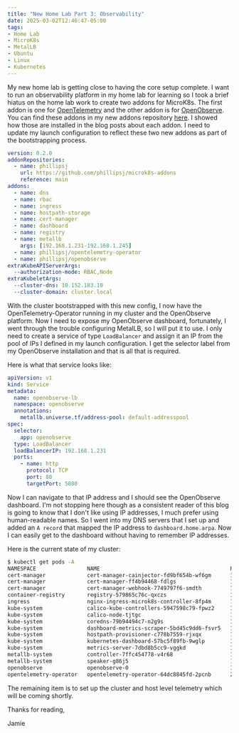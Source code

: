 ```yaml
---
title: "New Home Lab Part 3: Observability"
date: 2025-03-02T12:46:47-05:00
tags:
- Home Lab
- MicroK8s
- MetalLB
- Ubuntu
- Linux
- Kubernetes
---
```


My new home lab is getting close to having the core setup complete. I want to run an observability platform in my home lab for learning so I took a brief hiatus on the home lab work to create two addons for MicroK8s. The first addon is one for [OpenTelemetry](https://opentelemetry.io) and the other addon is for [OpenObserve](https://openobserve.ai). You can find these addons in my new addons repository [here](https://github.com/phillipsj/microk8s-addons).  I showed how those are installed in the blog posts about each addon. I need to update my launch configuration to reflect these two new addons as part of the bootstrapping process.

```YAML
version: 0.2.0
addonRepositories:
  - name: phillipsj
    url: https://github.com/phillipsj/microk8s-addons
    reference: main
addons:
  - name: dns
  - name: rbac
  - name: ingress
  - name: hostpath-storage
  - name: cert-manager
  - name: dashboard
  - name: registry
  - name: metallb
    args: [192.168.1.231-192.168.1.245]
  - name: phillipsj/opentelemetry-operator
  - name: phillipsj/openobserve
extraKubeAPIServerArgs:
  --authorization-mode: RBAC,Node
extraKubeletArgs:
  --cluster-dns: 10.152.183.10
  --cluster-domain: cluster.local
```

With the cluster bootstrapped with this new config, I now have the OpenTelemetry-Operator running in my cluster and the OpenObserve platform. Now I need to expose my OpenObserve dashboard, fortunately, I went through the trouble configuring MetalLB, so I will put it to use. I only need to create a service of type `LoadBalancer` and assign it an IP from the pool of IPs I defined in my launch configuration. I get the selector label from my OpenObserve installation and that is all that is required.

Here is what that service looks like:

```YAML
apiVersion: v1
kind: Service
metadata:
  name: openobserve-lb
  namespace: openobserve
  annotations:
    metallb.universe.tf/address-pool: default-addresspool
spec:
  selector:
    app: openobserve
  type: LoadBalancer
  loadBalancerIP: 192.168.1.231
  ports:
    - name: http
      protocol: TCP
      port: 80
      targetPort: 5080
```

Now I can navigate to that IP address and I should see the OpenObserve dashboard. I'm not stopping here though as a consistent reader of this blog is going to know that I don't like using IP addresses, I much prefer using human-readable names. So I went into my DNS servers that I set up and added an `A record` that mapped the IP address to `dashboard.home.arpa`. Now I can easily get to the dashboard without having to remember IP addresses.

Here is the current state of my cluster:

```Bash
$ kubectl get pods -A
NAMESPACE                NAME                                         READY   STATUS    RESTARTS        AGE
cert-manager             cert-manager-cainjector-fd9bf654b-wf6gm      1/1     Running   5 (5d15h ago)   44d
cert-manager             cert-manager-ff4b94468-fdlgs                 1/1     Running   5 (5d15h ago)   44d
cert-manager             cert-manager-webhook-7749797f6-smdth         1/1     Running   5 (5d15h ago)   44d
container-registry       registry-579865c76c-qxczs                    1/1     Running   5 (5d15h ago)   44d
ingress                  nginx-ingress-microk8s-controller-8fp4m      1/1     Running   5 (5d15h ago)   44d
kube-system              calico-kube-controllers-5947598c79-fpwz2     1/1     Running   5 (5d15h ago)   44d
kube-system              calico-node-tjtgc                            1/1     Running   5 (5d15h ago)   44d
kube-system              coredns-79b94494c7-n2g9s                     1/1     Running   5 (5d15h ago)   44d
kube-system              dashboard-metrics-scraper-5bd45c9dd6-fsvr5   1/1     Running   5 (5d15h ago)   44d
kube-system              hostpath-provisioner-c778b7559-rjxqx         1/1     Running   7 (5d15h ago)   44d
kube-system              kubernetes-dashboard-57bc5f89fb-9wglp        1/1     Running   5 (5d15h ago)   44d
kube-system              metrics-server-7dbd8b5cc9-vggkd              1/1     Running   5 (5d15h ago)   44d
metallb-system           controller-7ffc454778-v4r68                  1/1     Running   5 (5d15h ago)   44d
metallb-system           speaker-g86j5                                1/1     Running   5 (5d15h ago)   44d
openobserve              openobserve-0                                1/1     Running   0               5d15h
opentelemetry-operator   opentelemetry-operator-64dc8845fd-2pcnb      2/2     Running   8 (5d15h ago)   34d
```

The remaining item is to set up the cluster and host level telemetry which will be coming shortly.

Thanks for reading,

Jamie
